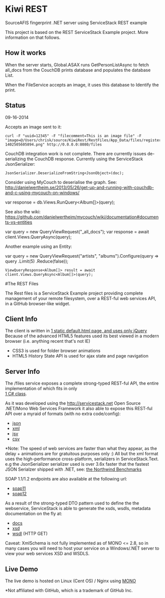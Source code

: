 # Kiwi REST

SourceAFIS fingerprint .NET server using ServiceStack REST example

This project is based on the REST ServiceStack Example project. More information on that follows.

## How it works

When the server starts, Global.ASAX runs GetPersonListAsync to fetch all_docs from the CouchDB prints database and populates the database List.

When the FileService accepts an image, it uses this database to Identify the print.

## Status

09-16-2014

Accepts an image sent to it:

	curl -F "uuid=12345" -F "filecomment=This is an image file" -F "image=@/Users/chrisk/source/KiwiRest/RestFiles/App_Data/files/register-1402505605894.png" http://0.0.0.0:8080/files

CouchDB integration work is not complete. There are currently issues de-serializing the CouchDB response. Currently using the ServiceStack JsonSerializer:

	JsonSerializer.DeserializeFromString<JsonObject>(doc);

Consider using MyCouch to deserialise the graph. See: http://danielwertheim.se/2013/05/26/get-up-and-running-with-couchdb-and-c-using-mycouch-on-windows/

  var response = db.Views.RunQuery<Album[]>(query);
  
See also the wiki: https://github.com/danielwertheim/mycouch/wiki/documentation#documents-vs-entities

  var query = new QueryViewRequest("_all_docs");
  var response = await client.Views.QueryAsync<dynamic>(query);
    
Another example using an Entity:

  var query = new QueryViewRequest("artists", "albums").Configure(query => query
      .Limit(5)
      .Reduce(false));

    ViewQueryResponse<Album[]> result = await client.Views.QueryAsync<Album[]>(query);

#The REST Files

The Rest files is a ServiceStack Example project providing complete management of your remote filesystem,
over a REST-ful web services API, in a GitHub browser-like widget.

## Client Info

The client is written in [1 static default.html page, and uses only jQuery](https://github.com/ServiceStack/ServiceStack.Examples/blob/master/src/RestFiles/RestFiles/default.htm)
Because of the advanced HTML5 features used its best viewed in a modern browser (i.e. anything recent that's not IE)

  * CSS3 is used for folder browser animations
  * HTML5 History State API is used for ajax state and page navigation

## Server Info

The /files service exposes a complete strong-typed REST-ful API, the entire implementation of which fits in only   
[1 C# class](https://github.com/ServiceStack/ServiceStack.Examples/blob/master/src/RestFiles/RestFiles.ServiceInterface/FilesService.cs).

As it was developed using the http://servicestack.net Open Source .NET/Mono Web Services Framework
it also able to expose this REST-ful API over a myraid of formats (with no extra code/config):

  * [json](http://servicestack.net/RestFiles/files/dtos/Types?format=json)
  * [xml](http://servicestack.net/RestFiles/files/dtos/Types?format=xml)
  * [jsv](http://servicestack.net/RestFiles/files/dtos/Types?format=jsv&debug=true)
  * [csv](http://servicestack.net/RestFiles/files/dtos/Types?format=csv)

*Note: The speed of web services are faster than what they appear, as the delay + animations are for
 gratuitous purposes only :) All but the xml format uses the high-performance cross-platform,
 serializers in ServiceStack.Text. e.g the JsonSerializer serializer used is over 3.6x faster
 that the fastest JSON Serialzer shipped with .NET, see:
 [the Northwind Benchmarks](http://www.servicestack.net/benchmarks/NorthwindDatabaseRowsSerialization.100000-times.2010-08-17.html)

SOAP 1.1/1.2 endpoints are also available at the following url:

  * [soap11](http://servicestack.net/RestFiles/servicestack/soap11)
  * [soap12](http://servicestack.net/RestFiles/servicestack/soap12)

As a result of the strong-typed DTO pattern used to define the the webservice, ServiceStack is able to
generate the xsds, wsdls, metadata documentation on the fly at:

  * [docs](http://servicestack.net/RestFiles/servicestack/metadata)
  * [xsd](http://servicestack.net/RestFiles/servicestack/metadata?xsd=1)
  * [wsdl](http://servicestack.net/RestFiles/servicestack/soap12) (HTTP GET)

Caveat: XmlSchema is not fully implemented as of MONO <= 2.8, so in many cases you will need to
host your service on a Windows/.NET server to view your web services XSD and WSDLS.

## Live Demo

The live demo is hosted on Linux (Cent OS) / Nginx using [MONO](http://www.mono-project.com)

*Not affiliated with GitHub, which is a trademark of GitHub Inc.

